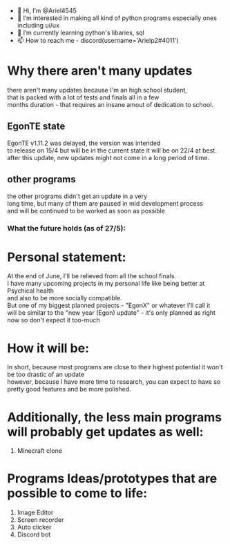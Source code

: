 - 👋 Hi, I’m @Ariel4545  
- 👀 I’m interested in making all kind of python programs especially ones including ui/ux  
- 🌱 I’m currently learning python's libaries, sql  
- 📫 How to reach me - discord(username='Arielp2#4011')  
# Why there aren't many updates  
there aren't many updates because I'm an high school student,  
that is packed with a lot of tests and finals all in a few  
months duration - that requires an insane amout of dedication to school.  
## EgonTE state  
EgonTE v1.11.2 was delayed, the version was intended  
to release on 15/4 but will be in the current state it will be on 22/4 at best.  
after this update, new updates might not come in a long period of time.   
## other programs  
the other programs didn't get an update in a very  
long time, but many of them are paused in mid development process  
and will be continued to be worked as soon as possible  

### What the future holds (as of 27/5):  

# Personal statement:
At the end of June, I'll be relieved from all the school finals.  
I have many upcoming projects in my personal life like being better at Psychical health  
and also to be more socially compatible.  
But one of my biggest planned projects - "EgonX" or whatever I'll call it  
will be similar to the "new year (Egon) update" - it's only planned as right now so don't expect it too-much  

# How it will be:  
In short, because most programs are close to their highest potential it won't be too drastic of an update  
however, because I have more time to research, you can expect to have so pretty good features and be more polished.  

# Additionally, the less main programs will probably get updates as well:  
1. Minecraft clone  

# Programs Ideas/prototypes that are possible to come to life:  
1. Image Editor  
2. Screen recorder  
3. Auto clicker 
4. Discord bot  
<!---
Ariel4545/Ariel4545 is a ✨ special ✨ repository because its `README.md` (this file) appears on your GitHub profile.
You can click the Preview link to take a look at your changes.
--->
